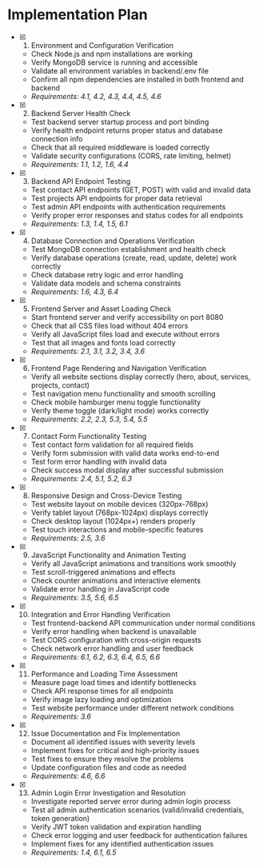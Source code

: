 # Implementation Plan

- [x] 1. Environment and Configuration Verification

  - Check Node.js and npm installations are working
  - Verify MongoDB service is running and accessible
  - Validate all environment variables in backend/.env file
  - Confirm all npm dependencies are installed in both frontend and backend
  - _Requirements: 4.1, 4.2, 4.3, 4.4, 4.5, 4.6_

- [x] 2. Backend Server Health Check

  - Test backend server startup process and port binding
  - Verify health endpoint returns proper status and database connection info
  - Check that all required middleware is loaded correctly
  - Validate security configurations (CORS, rate limiting, helmet)
  - _Requirements: 1.1, 1.2, 1.6, 4.4_

- [x] 3. Backend API Endpoint Testing

  - Test contact API endpoints (GET, POST) with valid and invalid data
  - Test projects API endpoints for proper data retrieval
  - Test admin API endpoints with authentication requirements
  - Verify proper error responses and status codes for all endpoints
  - _Requirements: 1.3, 1.4, 1.5, 6.1_

- [x] 4. Database Connection and Operations Verification

  - Test MongoDB connection establishment and health check
  - Verify database operations (create, read, update, delete) work correctly
  - Check database retry logic and error handling
  - Validate data models and schema constraints
  - _Requirements: 1.6, 4.3, 6.4_

- [x] 5. Frontend Server and Asset Loading Check

  - Start frontend server and verify accessibility on port 8080
  - Check that all CSS files load without 404 errors
  - Verify all JavaScript files load and execute without errors
  - Test that all images and fonts load correctly
  - _Requirements: 2.1, 3.1, 3.2, 3.4, 3.6_

- [x] 6. Frontend Page Rendering and Navigation Verification

  - Verify all website sections display correctly (hero, about, services, projects, contact)
  - Test navigation menu functionality and smooth scrolling
  - Check mobile hamburger menu toggle functionality
  - Verify theme toggle (dark/light mode) works correctly
  - _Requirements: 2.2, 2.3, 5.3, 5.4, 5.5_

- [x] 7. Contact Form Functionality Testing

  - Test contact form validation for all required fields
  - Verify form submission with valid data works end-to-end
  - Test form error handling with invalid data
  - Check success modal display after successful submission
  - _Requirements: 2.4, 5.1, 5.2, 6.3_

- [x] 8. Responsive Design and Cross-Device Testing

  - Test website layout on mobile devices (320px-768px)
  - Verify tablet layout (768px-1024px) displays correctly
  - Check desktop layout (1024px+) renders properly
  - Test touch interactions and mobile-specific features
  - _Requirements: 2.5, 3.6_

- [x] 9. JavaScript Functionality and Animation Testing

  - Verify all JavaScript animations and transitions work smoothly
  - Test scroll-triggered animations and effects
  - Check counter animations and interactive elements
  - Validate error handling in JavaScript code
  - _Requirements: 3.5, 5.6, 6.5_

- [x] 10. Integration and Error Handling Verification

  - Test frontend-backend API communication under normal conditions
  - Verify error handling when backend is unavailable
  - Test CORS configuration with cross-origin requests
  - Check network error handling and user feedback
  - _Requirements: 6.1, 6.2, 6.3, 6.4, 6.5, 6.6_

- [x] 11. Performance and Loading Time Assessment

  - Measure page load times and identify bottlenecks
  - Check API response times for all endpoints
  - Verify image lazy loading and optimization
  - Test website performance under different network conditions
  - _Requirements: 3.6_

- [x] 12. Issue Documentation and Fix Implementation

  - Document all identified issues with severity levels
  - Implement fixes for critical and high-priority issues
  - Test fixes to ensure they resolve the problems
  - Update configuration files and code as needed
  - _Requirements: 4.6, 6.6_

- [x] 13. Admin Login Error Investigation and Resolution

  - Investigate reported server error during admin login process
  - Test all admin authentication scenarios (valid/invalid credentials, token generation)
  - Verify JWT token validation and expiration handling
  - Check error logging and user feedback for authentication failures
  - Implement fixes for any identified authentication issues
  - _Requirements: 1.4, 6.1, 6.5_

